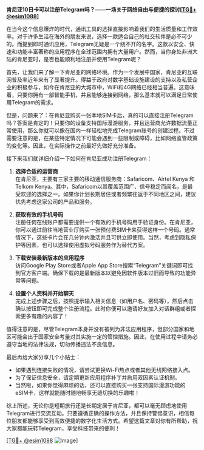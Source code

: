 **肯尼亚10日卡可以注册Telegram吗？——一场关于网络自由与便捷的探讨[[TG💪+ @esim1088](https://t.me/s/esim1088)]**

在当今这个信息爆炸的时代，通讯工具的选择直接影响着我们的生活质量和工作效率。对于许多生活在海外的朋友来说，选择一款适合自己的社交软件是必不可少的。而提到即时通讯应用，Telegram无疑是一个绕不开的名字。这款以安全、快速和功能丰富著称的应用程序在全球范围内拥有大量用户。然而，当你身处非洲大陆的肯尼亚时，是否也能顺利地注册并使用Telegram呢？

首先，让我们来了解一下肯尼亚的网络环境。作为一个发展中国家，肯尼亚的互联网普及率近年来有了显著提升。得益于政府对数字基础设施建设的支持以及私营企业的积极参与，如今在肯尼亚的大城市中，WiFi和4G网络已经相当普遍。这意味着，只要你拥有一部智能手机，并且能够连接到网络，那么基本就可以满足日常使用Telegram的需求。

但是，问题来了：在肯尼亚购买一张本地SIM卡后，真的可以直接注册Telegram吗？答案是肯定的！只要你的设备支持国际漫游服务，并且运营商允许数据流量正常使用，那么你就可以像在国内一样轻松地完成Telegram账号的创建过程。不过需要注意的是，在某些特定情况下可能会遇到一些限制或障碍，比如网络监管政策的变化等。因此，在实际操作之前最好先做好充分准备。

接下来我们就详细介绍一下如何在肯尼亚成功注册Telegram：

1. **选择合适的运营商**  
   在肯尼亚，主要有三家主要的移动通信服务商：Safaricom、Airtel Kenya 和 Telkom Kenya。其中，Safaricom以其覆盖范围广、信号稳定而闻名，是最受欢迎的选择之一。如果你计划长期居住或者频繁往返于不同地区之间，建议优先考虑这家公司的产品和服务。

2. **获取有效的手机号码**  
   注册任何在线账户都需要提供一个有效的手机号码用于验证身份。在肯尼亚，你可以通过前往当地营业厅购买一张预付费SIM卡来获得这样一个号码。通常情况下，这些卡片会在几分钟内激活并且可供立即使用。当然，考虑到隐私保护等因素，也可以选择使用虚拟号码服务作为替代方案。

3. **下载安装最新版本的应用程序**  
   访问Google Play Store或者Apple App Store搜索“Telegram”关键词即可找到官方客户端。确保下载的是最新版本以避免因软件版本过旧而导致的功能异常等问题。

4. **设置个人资料并开始聊天**  
   完成上述步骤之后，按照提示输入相关信息（如用户名、密码等），然后点击确认按钮即可完成整个注册流程。此时你便可以邀请好友加入对话群组或者探索更多有趣的内容了！

值得注意的是，尽管Telegram本身并没有被列为非法应用程序，但部分国家和地区可能会出于国家安全考量对其实施一定的管控措施。因此，在使用过程中请务必遵守当地的法律法规，切勿传播违法不良信息。

最后再给大家分享几个小贴士：
- 如果遇到连接失败的情况，请尝试更换Wi-Fi热点或者其他无线网络接入点。
- 为了保证信息安全，请定期更新应用程序补丁并启用双因素认证机制。
- 当然啦，如果你觉得麻烦的话，还可以直接购买一张支持国际漫游功能的eSIM卡，这样就能随时随地畅享无缝切换的乐趣啦！

综上所述，无论你是短期旅行还是长期定居于肯尼亚，都可以毫无顾虑地使用Telegram进行交流互动。只要遵循正确的操作方法，并且保持警惕意识，相信每位朋友都能够享受到高效便捷的数字化生活方式。希望这篇文章对你有所帮助，祝大家都能玩转Telegram，享受科技带来的便利！

[[TG💪+ @esim1088](https://t.me/s/esim1088) ![Image](https://i.postimg.cc/4NQfJmqS/Snipaste-2025-05-13-00-14-12.png)]